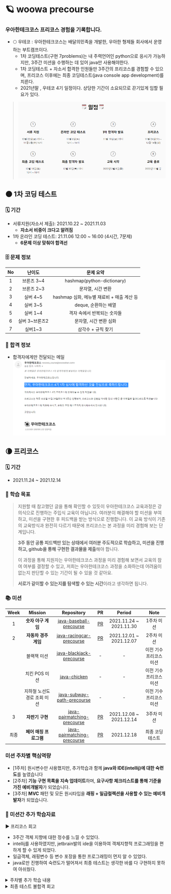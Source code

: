 # 🪐 woowa precourse




### **우아한테크코스 프리코스 경험을 기록합니다.**
- 🌕 우테코 : 우아한테크코스는 배달의민족을 개발한, 우아한 형제들 회사에서 운영하는 부트캠프이다.
  - 1차 코딩테스트(구현 7problems)는 내 주력언어인 python으로 응시가 가능하지만, 3주간 미션을 수행하는 데 있어 java만 사용해야한다.
  - 1차 코딩테스트 + 자소서 합격한 인원들만 3주간의 프리코스를 경험할 수 있으며,  프리코스 이후에는 최종 코딩테스트(java console app development)를 치른다.
  - 2021년말 , 우테코 4기 일정이다. 상당한 기간이 소요되므로 끈기있게 임할 필요가 있다.

>![image-20211226224431464](https://raw.githubusercontent.com/is3js/screenshots/main/image-20211226224431464.png)



## **🌑 1차 코딩 테스트**



### 🗓 기간

- 서류지원(자소서 제출): 2021.10.22 ~ 2021.11.03
  - **자소서 비중이 크다고 알려짐**
- 1차 온라인 코딩 테스트: 21.11.06  12:00 ~ 16:00 (4시간, 7문제)
  - **6문제 이상 맞춰야 합격선**



### 🗄 문제 정보

|  No  |     난이도     |                 문제 요약                  |
| :--: | :------------: | :----------------------------------------: |
|  1   |   브론즈 3~4   |         hashmap(python-dictionary)         |
|  2   |   브론즈 2~3   |             문자열, 시간 변환              |
|  3   |    실버 4~5    | hashmap 심화, 메뉴별 재료비 + 매출 계산 등 |
|  4   |    실버 3~5    |            deque, 순환하는 배열            |
|  5   |    실버 1~4    |        격자 속에서 반복되는 숫자들         |
|  6   | 실버 3~브론즈2 |           문자열, 시간 변환 심화           |
|  7   |    실버1~3     |             삼각수 + 규칙 찾기             |





### 📝 합격 정보

- 합격자에게만 전달되는 메일
  ![image-20211226230640724](https://raw.githubusercontent.com/is3js/screenshots/main/image-20211226230640724.png)





## **🌘 프리코스**


### 🗓 기간

- 2021.11.24 ~ 2021.12.14



### 🚗 학습 목표

>지원할 때 참고했던 글을 통해 확인할 수 있듯이 우아한테크코스 교육과정은 강의식으로 진행하는 주입식 교육이 아닙니다.  여러분이 해결해야 할 미션을 부여하고, 미션을 구현한 후 피드백을 받는 방식으로 진행합니다. 이 교육 방식이 기존의 교육방식과 완전히 다르기 때문에 프리코스는 본 과정을 미리 경험해 보는 단계입니다.
>
>**3주 동안 공통 피드백만 있는 상태에서 여러분 주도적으로 학습하고, 미션을 진행하고, github을 통해 구현한 결과물을 제출**해야 합니다.
>
>이 과정을 통해 지원자는 우아한테크코스 과정을 미리 경험해 보면서 교육의 참여 여부를 결정할 수 있고, 저희는 우아한테크코스 과정을 소화하는데 어려움이 없는지 판단할 수 있는 기간이 될 수 있을 것 같아요.
>
>**서로가 같이할 수 있는지를 탐색할 수 있는 시간**이라고 생각하면 됩니다.



### 📚 미션

| Week |           Mission            |                          Repository                          |                              PR                              |         Period          |          Note           |
| :--: | :--------------------------: | :----------------------------------------------------------: | :----------------------------------------------------------: | :---------------------: | :---------------------: |
|  1   |      **숫자 야구 게임**      | [java-baseball-precourse](https://github.com/KJunseo/java-baseball-precourse) | [PR](https://github.com/woowacourse/java-baseball-precourse/pull/442) | 2021.11.24 ~ 2021.11.30 |       1주차 미션        |
|  2   |     **자동차 경주 게임**     | [java-racingcar-precourse](https://github.com/KJunseo/java-racingcar-precourse) | [PR](https://github.com/woowacourse/java-racingcar-precourse/pull/444) | 2021.12.01 ~ 2021.12.07 |       2주차 미션        |
|      |         블랙잭 미션          | [java-blackjack-precourse](https://github.com/KJunseo/java-blackjack-precourse) |                              -                               |            -            | 이전 기수 프리코스 미션 |
|      |        치킨 POS 미션         | [java-chicken](https://github.com/KJunseo/java-chicken-2019) |                              -                               |            -            | 이전 기수 프리코스 미션 |
|      | 지하철 노선도 경로 조회 미션 | [java-subway-path-precourse](https://github.com/KJunseo/java-subway-path-precourse) |                              -                               |            -            | 이전 기수 프리코스 미션 |
|  3   |       **자판기 구현**        | [java-pairmatching-precourse](https://github.com/woowacourse/java-pairmatching-precourse) | [PR](https://github.com/woowacourse/java-vendingmachine-precourse/pull/116) | 2021.12.08 ~ 2021.12.14 |       3주차 미션        |
| 최종 |    **페어 매칭 프로그램**    | [java-pairmatching-precourse](https://github.com/woowacourse/java-pairmatching-precourse) | [PR](https://github.com/woowacourse/java-pairmatching-precourse/pull/128) |       2021.12.18        |     최종 코딩테스트     |


### 미션 주차별 핵심역량

- [1주차] 원시변수만 사용했지만, 추가학습과 함께 **java와 IDE(intellij)에 대한 숙련도**를 높였습니다
- [2주차] **기능 구현 목록을 지속 업데이트**하며, **요구사항 체크리스트를 통해 기준을 가진 예비개발자**가 되었습니다.
- [3주차] **MVC** 패턴 및 모든 원시타입을 **래핑 + 일급컬렉션을 사용할 수 있는 예비개발자**가 되었습니다.


### 📝 미션간 추가 학습자료



▶ 프리코스 회고
- 3주간 객체 지향에 대한 정수를 느낄 수 있었다.
- intellij를 사용하였지만, jetbrain발의 ide을 이용하여 객체지향적 프로그래밍을 편하게 할 수 있게 되었다.
- 일급객체, 래핑변수 등 변수 포장을 통한 프로그래밍이 먼지 알 수 있었다.
- java로만 진행하여 숙련도가 떨어져서 최종 테스트는 생각한 바를 다 구현하지 못하여 아쉬웠다.



<details>
    <summary>주차별 추가 학습 내용</summary>


- java [기본 문법](https://github.com/is2js/exampleStudy01) 정리 및 [레파지토리](https://github.com/is2js/exampleStudy01/tree/master/src/main/java)
- [주차별  요구사항 체크리스트 + 개발 키포인트](https://blog.chojaeseong.com/%ED%94%84%EB%A6%AC%EC%BD%94%EC%8A%A4/java/intellij/2021/12/15/%EC%9A%B0%ED%85%8C%EC%BD%94%EA%B0%80_%EB%82%98%ED%95%9C%ED%85%8C_%EC%A4%80_%EC%84%A0%EB%AC%BC.html)

- 미션 복습 및 코드 분석 [스프레트 시트](https://docs.google.com/spreadsheets/d/18rM0H9cDusFOSPckJcTkqr4rhdauMpuDIVwaGsHv3AM/edit?usp=sharing)  + [레파지토리](https://github.com/is2js/MVC_practice/tree/master/src/main/java)
- 기존 python으로 푼 백준 문제 -> [java로 풀기](https://github.com/is2js/boj_java)  +  [개념정리](https://github.com/is2js/boj_java/blob/master/concept.md)
- java로 콘솔 게시판 구현해보기 [설명](https://github.com/is2js/exampleStudy01/blob/master/board.md) 및 [레파지토리](https://github.com/is2js/exampleStudy01/tree/master/src/main/java/board)
  </details>
  
<details>
    <summary>최종 테스트 불합격 회고</summary>

- 이 불합격 회고는 최종 불합격 발표이후에는 작성안할 것 같아 미리 작성해두는 불합격 회고 글입니다.
- java를 이용한 개발은 처음입니다. 3주간 미션수행과 모자란 추가학습을 해가며 고군분투하였지만, 최종 테스트 때는 전공자나 java backend 취준생들만큼 해내지 못하였습니다. 
    - 이미 예상을 하고 있었습니다. 일단 요구사항 + MVC패턴까지는 쉽게 학습하였지만, service등 프레임웤에서 나오는 분류를 적용할 자신이 없어서 일부 수준까지 학습하였습니다.
- 나름대로 쟁쟁한 경쟁자들(java를 주언어로 하는 참여자들) 대비 전략을 짠 것이 live template을 활용하는 것이었습니다.
  - 미리 프리코스 1,2,3주차 때 작성된 코드를 빠르게 적용시키는 전략이었는데, 딱히 적용이 많이 되지 않았습니다. 
  - 생각해보니 핵심 중 2곳에서 시간을 벌었습니다. 첫번째는 싱글톤 변수의 내부를 채우는 template코드 + 두번째는 파일입출력 관련인데 아래 설명하겠습니다.
- 3주간 먼저 제출한 고수 지원동기들의 코드 분석 + stream연습 + intellij 기능 적극 활용으로, 최종테스트는 절반보다 조금 더 구현한 것 같습니다. 특히 파일입출력 문제로 시작했는데, 역대 프리코스 문제에서는 파일입출력에 대한 문제가 없었기 때문에, 저처럼 처음 java로 개발하신, python 유저분들은 많이 당황하셨을 것입니다. 
  - 저는 live template 가운데 파일입출력을 미리 저장해놓았고, 30분안에 적용시킬 수 있었습니다. 
  - 시험 5일전, 공부할까말까 고민하다가 공부해두고 저장해둔 내용이었습니다. 이정도면 
  - 예상문제 적중까지 했었지만, 저는 핵심기능 중 1가지 이상을 아예 구현 못하였습니다. 그리고 테스트 코드도 2개 중 예외처리 첫번째 코드가 안돌아가서 아마 0점을 맞아 100% 탈락하지 않을까 생각하고 있습니다.
- 예상 문제가 적중했음에도 java로 구현하는 것이 익숙치 못하여 불완전 코드를 최종 제출했습니다. 
  - 이전 기수에서는 3주차 미션에서 심화된 내용이 나왔습니다. 만약, 그대로 진행되면서 3주차 미션만 잘 정리하면 가능성이 있을 것 같았습니다. 그리하여 3주차 미션을 세세하게 분리하여 코드 및 기능 구현 목록, 비지니스 로직을 완전히 분해하여 준비해둔 상태였습니다.
  - 하지만, 이번 최종 테스트에서는 완전히 다른 문제(자판기 -> 페어 매칭)가 나왔습니다. 
- 더 큰 문제가 있었습니다. 시험종료 30분전 미리 PR을 날려 제출 먼저 하려 했으나, 레포를 fork없이 그냥 clone해서 커밋하고 있었습니다.(ㅜㅡ) 
  - 시험이라 긴장해서 그런지 무지성 clone부터 해서 코드를 작성하고 있었으므로 4시간 30분동안의 commit내역이 다 날아가게 생겼습니다. 
  - 다시 fork -> clone후 30분간 열심히 첫 커밋부터 옮기는 작업을 했으나 10분 남은 시점에서 1/3정도는 생략하고 마지막 코드 위주로 제출했습니다(ㅜ) 
  - 거의 한달간 노력이 물거품 되는 순간이었습니다. 그래도 남은 10분 동안 주석제거 및 코드 정리를 하고 제출을 완료하였습니다.
- 저는 탈락할 가능성이 높습니다. 테스트코드 통과 못하면 0점이라고 명시되어있기 때문입니다. 구현도 2/3도 못한 것 같습니다. 
- 하지만 저같은 java 초보 지원자들도 많다는 이야기를 인터넷 댓글 중에 보았고 더욱이 그간 제출한 자소서와 프리코스 학습내역이 최종 평가에 포함된다는 이야기를 듣고 난 뒤에는 약간의 희망을 가졌습니다. 
  - 하나 하나 clone해서 테스트 통과 못한 코드들이 몇개나 있나 따지면 윤곽이 잡힐 것 같지만, 안좋은 쪽으로 결과가 나오면 멘탈을 부여잡을 수 없을 것 같아 그러진 않았습니다.
  - 그래서 최종발표 30일까지 그간 못했던 디아블로2, 오버워치, 고향친구 만나 술먹기, 직장인 여친 대신 집안일하기 등으로 12일을 견디고 있습니다.(최종발표 2일전ㅠ)
- 사실 12.18일은 제 생일이면서 쌍둥이동생 커플과 저녁식사자리가 예정되어있었습니다.ㅠ 또한 다음날인  12.19일에 2년전 팀워크하던 팀과의 술자리 약속이 있었습니다.
  - 악재가 겹친 테스트로  인해 멘탈붕괴되어, 당일 동생 커플과 예정되었던 아웃백 더블데이트는 약간 분위기가 쳐졌습니다.(다행히 쌍둥이 동생이랑 장난치면서 약간 회복하였습니다.ㅠ)
  - 다음날, 팀원들과의 약속은 저만 불참하게 되었습니다. 
  - 21.12.18 ~ 21.12.23 기간 동안 너무 힘들었습니다. 합격에 대한 희망을 가지면 안된다는 것은 알면서도, 혹시 자소서부터 꼼꼼하게 작성한 학습내역이 포함된다면.. 그리고 python으로 거의 다 풀어낸 1차 코테도 반영된다면.. 그래도.. 가능성 있지 않을까? 잘하는 분들은 원래 잘하니까.. 테크코스가 나를 선택해주지 않을까? 헛된 희망을 가진 체 현재 발표 3일전에.. 불합격으로 인한 2차 멘붕 직전에 회고를 작성합니다.
- 12.30일은 같은 직종을 가지는 여자친구가 휴가를 내고 같이 보드를 타러 갑니다. 운동하는 와중에는 불합격 소식을 받더라도, 계속 운동을 할 것 같았기 때문에 약간 안도가 됩니다. 인생에 몇번 안될 [올인 후 실패] 이야기를 미리 머리 속에 작성해둔 체, 수능 망친 학생이 수능성적표 발표를 기다리는 것처럼 힘든 기다림이 이어지고 있네요.
  - 그러나 종합평가가 이루어진다고 하며 + 그리고 가능성을 볼 것 같은 우테코에 실날같은 희망을 걸고 있는 저는..  30일까지 버티려고 디아블로2와 오버워치..를 하며 그리고.. 프리코스 정리를 하고 있습니다.  2021.12.28 돌아온범생
  </details> 

